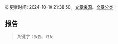:alarm_clock: 更新时间: 2024-10-10 21:38:50。[文章来源](/README.md)、[文章分类](/TAGS.md)

## 报告


> 关键字：`报告`、`月报`



